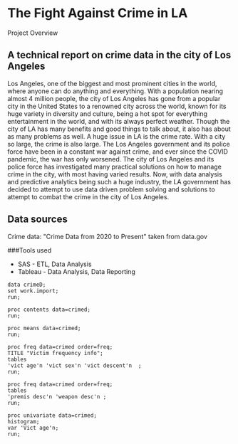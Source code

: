 # The Fight Against Crime in LA

Project Overview
## A technical report on crime data in the city of Los Angeles 
Los Angeles, one of the biggest and most prominent cities in the world, where anyone can do anything and everything. With a population nearing almost 4 million people, the city of Los Angeles has gone from a popular city in the United States to a renowned city across the world, known for its huge variety in diversity and culture, being a hot spot for everything entertainment in the world, and with its always perfect weather. Though the city of LA has many benefits and good things to talk about, it also has about as many problems as well. A huge issue in LA is the crime rate. With a city so large, the crime is also large. The Los Angeles government and its police force have been in a constant war against crime, and ever since the COVID pandemic, the war has only worsened. The city of Los Angeles and its police force has investigated many practical solutions on how to manage crime in the city, with most having varied results. Now, with data analysis and predictive analytics being such a huge industry, the LA government has decided to attempt to use data driven problem solving and solutions to attempt to combat the crime in the city of Los Angeles.

## Data sources

Crime data: "Crime Data from 2020 to Present" taken from data.gov

###Tools used

- SAS - ETL, Data Analysis
- Tableau - Data Analysis, Data Reporting


```
data crimeD;
set work.import;
run;

proc contents data=crimed;
run;

proc means data=crimed; 
run;

proc freq data=crimed order=freq;
TITLE "Victim frequency info";
tables
'vict age'n 'vict sex'n 'vict descent'n  ;
run;

proc freq data=crimed order=freq;
tables
'premis desc'n 'weapon desc'n ;
run;

proc univariate data=crimed;
histogram;
var 'Vict age'n;
run;

```
